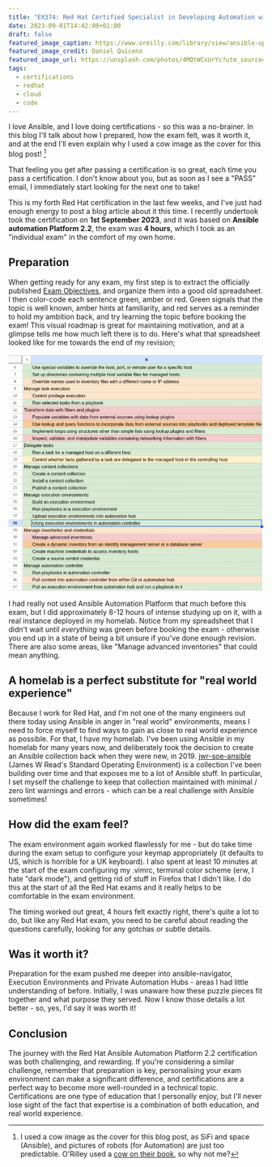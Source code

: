 ```yaml
---
title: "EX374: Red Hat Certified Specialist in Developing Automation with Ansible Automation Platform exam"
date: 2023-09-01T14:42:00+01:00
draft: false
featured_image_caption: https://www.oreilly.com/library/view/ansible-up-and/9781098109141/
featured_image_credit: Daniel Quiceno
featured_image_url: https://unsplash.com/photos/4MQtWCxUrYc?utm_source=unsplash&utm_medium=referral&utm_content=creditCopyText
tags:
  - certifications
  - redhat
  - cloud
  - code
---
```


I love Ansible, and I love doing certifications - so this was a no-brainer. In this blog I'll talk about how I prepared, how the exam felt, was it worth it, and at the end I'll even explain why I used a cow image as the cover for this blog post! [^1]

<!--more-->

That feeling you get after passing a certification is so great, each time you pass a certification. I don't know about you, but as soon as I see a "PASS" email, I immediately start looking for the next one to take!

This is my forth Red Hat certification in the last few weeks, and I've just had enough energy to post a blog article about it this time. I recently undertook took the certification on **1st September 2023**, and it was based on **Ansible automation Platform 2.2**, the exam was **4 hours**, which I took as an "individual exam" in the comfort of my own home.

## Preparation

When getting ready for any exam, my first step is to extract the officially published [Exam Objectives](https://www.redhat.com/en/services/training/red-hat-certified-specialist-developing-automation-ansible-automation-platform-exam?section=objectives), and organize them into a good old spreadsheet. I then color-code each sentence green, amber or red. Green signals that the topic is well known, amber hints at familiarity, and red serves as a reminder to hold my ambition back, and try learning the topic before booking the exam! This visual roadmap is great for maintaining motivation, and at a glimpse tells me how much left there is to do. Here's what that spreadsheet looked like for me towards the end of my revision;

![revision spreadsheet](spreadsheet.png)

I had really not used Ansible Automation Platform that much before this exam, but I did approximately 8-12 hours of intense studying up on it, with a real instance deployed in my homelab. Notice from my spreadsheet that I didn't wait until *everything* was green before booking the exam - otherwise you end up in a state of being a bit unsure if you've done enough revision. There are also some areas, like "Manage advanced inventories" that could mean anything.

## A homelab is a perfect substitute for "real world experience"

Because I work for Red Hat, and I'm not one of the many engineers out there today using Ansible in anger in "real world" environments, means I need to force myself to find ways to gain as close to real world experience as possible. For that, I have my homelab. I've been using Ansible in my homelab for many years now, and deliberately took the decision to create an Ansible collection back when they were new, in 2019. [jwr-soe-ansible](https://github.com/jamesread/jwr-soe-ansible) (James W Read's Standard Operating Environment) is a collection I've been building over time and that exposes me to a lot of Ansible stuff. In particular, I set myself the challenge to keep that collection maintained with minimal / zero lint warnings and errors - which can be a real challenge with Ansible sometimes!

## How did the exam feel?

The exam environment again worked flawlessly for me - but do take time during the exam setup to configure your keymap appropriately (it defaults to US, which is horrible for a UK keyboard). I also spent at least 10 minutes at the start of the exam configuring my .vimrc, terminal color scheme (erw, I hate "dark mode"), and getting rid of stuff in Firefox that I didn't like. I do this at the start of all the Red Hat exams and it really helps to be comfortable in the exam environment.

The timing worked out great, 4 hours felt exactly right, there's quite a lot to do, but like any Red Hat exam, you need to be careful about reading the questions carefully, looking for any gotchas or subtle details.

## Was it worth it?

Preparation for the exam pushed me deeper into ansible-navigator, Execution Environments and Private Automation Hubs - areas I had little understanding of before. Initially, I was unaware how these puzzle pieces fit together and what purpose they served. Now I know those details a lot better - so, yes, I'd say it was worth it!

## Conclusion

The journey with the Red Hat Ansible Automation Platform 2.2 certification was both challenging, and rewarding. If you're considering a similar challenge, remember that preparation is key, personalising your exam environment can make a significant difference, and certifications are a perfect way to become more well-rounded in a technical topic. Certifications are one type of education that I personally enjoy, but I'll never lose sight of the fact that expertise is a combination of both education, and real world experience.

[^1]: I used a cow image as the cover for this blog post, as SiFi and space (Ansible), and pictures of robots (for Automation) are just too predictable. O'Rilley used a [cow on their book](https://www.oreilly.com/library/view/ansible-up-and/9781098109141/), so why not me?
